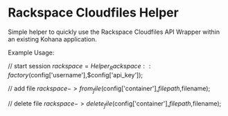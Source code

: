 # Rackspace Cloudfiles Helper

Simple helper to quickly use the Rackspace Cloudfiles API Wrapper within an existing Kohana application.

Example Usage:

// start session
$rackspace = Helper_Rackspace::factory($config['username'],$config['api_key']);
		
// add file
$rackspace->from_file($config['container'],$filepath,$filename);
		
// delete file
$rackspace->delete_file($config['container'],$filepath,$filename);
